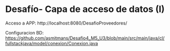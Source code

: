 # Desafío- Capa de acceso de datos (I)

Acceso a APP:
http://localhost:8080/DesafioProveedores/

Configuracion BD:
https://github.com/asmitmans/Desafio4_M5_U3/blob/main/src/main/java/cl/fullstackjava/model/conexion/Conexion.java